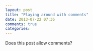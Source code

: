 ```yaml
---
layout: post
title: "Playing around with comments"
date: 2013-07-22 07:36
comments: true
categories: 
---
```


Does this post allow comments?